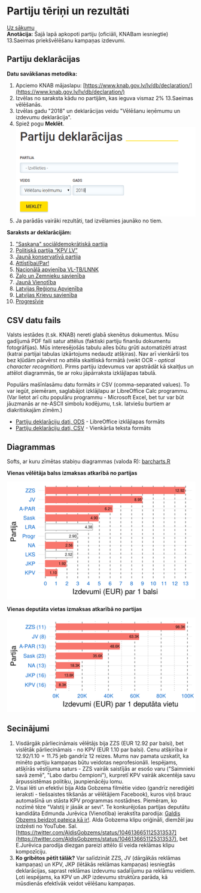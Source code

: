 # Partiju tēriņi un rezultāti

[Uz sākumu](http://85.254.250.28/downloads1/zpd-election-ads/)  
**Anotācija:** Šajā lapā apkopoti partiju (oficiāli, KNABam iesniegtie) 
13.Saeimas priekšvēlēšanu kampaņas izdevumi. 

## Partiju deklarācijas

**Datu savākšanas metodika:**

1. Apciemo KNAB mājaslapu: [https://www.knab.gov.lv/lv/db/declaration/](https://www.knab.gov.lv/lv/db/declaration/)
2. Izvēlas no saraksta kādu no partijām, kas ieguva vismaz 2% 13.Saeimas vēlēšanās. 
3. Izvēlas gadu "2018" un deklarācijas veidu "Vēlēšanu ieņēmumu un izdevumu deklarācija". 
4. Spiež pogu **Meklēt**. 
![Deklarāciju izvēles forma](declarations/party-declarations.png)
5. Ja parādās vairāki rezultāti, tad izvēlamies jaunāko no tiem.

**Saraksts ar deklarācijām:**

1. ["Saskaņa" sociāldemokrātiskā partija](declarations/Sask.pdf)
2. [Politiskā partija “KPV LV”](declarations/KPV.pdf)
3. [Jaunā konservatīvā partija](declarations/JKP.pdf)
4. [Attīstībai/Par!](declarations/A-PAR.pdf)
5. [Nacionālā apvienība VL-TB/LNNK](declarations/NA.pdf)
6. [Zaļo un Zemnieku savienība](declarations/ZZS.pdf)
7. [Jaunā Vienotība](declarations/JV.pdf)
8. [Latvijas Reģionu Apvienība](declarations/LRA.pdf)
9. [Latvijas Krievu savienība](declarations/LKS.pdf)
10. [Progresīvie](declarations/Progr.pdf)


## CSV datu fails

Valsts iestādes (t.sk. KNAB) nereti glabā skenētus dokumentus. Mūsu gadījumā
PDF faili satur attēlus (faktiski partiju finanšu dokumentu fotogrāfijas). 
Mūs interesējošās tabulu ailes būtu grūti automatizēti atrast (katrai partijai 
tabulas izkārtojums nedaudz atšķiras). Nav arī vienkārši tos bez kļūdām pārvērst 
no attēla skaitliskā formātā (veikt OCR - *optical character recognition*). 
Pirms partiju izdevumus var apstrādāt kā skaitļus un attēlot diagrammās, tie ar roku jāpārraksta 
izklājlapas tabulā.

Populārs mašīnlasāmu datu formāts ir CSV (comma-separated values). To var iegūt, 
piemēram, saglabājot izklājlapu ar LibreOffice Calc programmu. 
(Var lietot arī citu populāru programmu - Microsoft Excel, bet tur var būt 
jāuzmanās ar ne-ASCII simbolu kodējumu, t.sk. latviešu burtiem ar diakritiskajām 
zīmēm.)

* [Partiju deklarāciju dati, ODS](declaration-data.ods) - LibreOffice izklājlapas formāts
* [Partiju deklarāciju dati, CSV](declaration-data.csv) - Vienkārša teksta formāts

## Diagrammas

Softs, ar kuru zīmētas stabiņu diagrammas (valoda R): [barcharts.R](barcharts.R)

**Vienas vēlētāja balss izmaksas atkarībā no partijas**

![Diagramma Nr.1: Vienas balss cena](declarations/barchart1.png)

**Vienas deputāta vietas izmaksas atkarībā no partijas**

![Diagramma Nr.2: Vienas deputāta vietas cena](declarations/barchart2.png)

## Secinājumi

1. Visdārgāk pārliecināmais vēlētājs bija ZZS (EUR 12.92 par balsi), bet vislētāk pārliecināmais - 
no KPV (EUR 1.10 par balsi). Cenu atšķirība ir $12.92/1.10=11.75$ jeb gandrīz
$12$ reizes. Mums nav pamata uzskatīt, ka minēto partiju kampaņas būtu veidotas neprofesionāli. 
Iespējams, atšķīrās vēstījuma saturs - ZZS vairāk saistījās ar esošo varu 
("Saimnieki savā zemē", "Labo darbu čempioni"), kurpretī KPV vairāk akcentēja savu 
ārpussistēmas politiķu, jaunpienācēju lomu.
2. Visai lēti un efektīvi bija Alda Gobzema filmētie video (gandrīz nerediģēti 
ieraksti - tiešsaistes tikšanās ar vēlētājiem Facebook), kuros viņš 
brauc automašīnā un stāsta KPV programmas nostādnes. Piemēram, ko nozīmē 
tēze "Valstij ir jāsāk ar sevi". Te konkurējošas partijas deputātu kandidāta
Edmunda Jurēvica (Vienotība) ierakstīta parodija: 
[Galdis Obzems beidzot pateica kā ir!](https://twitter.com/EdmundsJurevics/status/1032695865557827585).
Alda Gobzema klipu oriģināli, diemžēl jau izdzēsti no YouTube. Sal. 
[https://twitter.com/AldisGobzems/status/1046136651125313537](https://twitter.com/AldisGobzems/status/1046136651125313537), bet E.Jurēvica parodija diezgan pareizi attēlo šī veida reklāmas klipu 
kompozīciju.
3. **Ko gribētos pētīt tālāk?** Var salīdzināt ZZS, JV (dārgākās reklāmas kampaņas) 
un KPV, JKP (lētākās reklāmas kampaņas) iesniegtās deklarācijas, 
saprast reklāmas izdevumu sadalījumu pa reklāmu veidiem. Ļoti iespējams, ka KPV un JKP 
izdevumu struktūra parāda, kā mūsdienās efektīvāk veidot vēlēšanu kampaņas.


